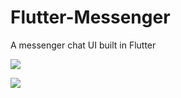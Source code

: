 # Flutter-Messenger
A messenger chat UI built in Flutter

![](https://media.giphy.com/media/LOnKwtkkuiWdgtCsvt/giphy.gif)

![](https://media.giphy.com/media/hpXdyO9jgzGfitF3XU/giphy.gif)
